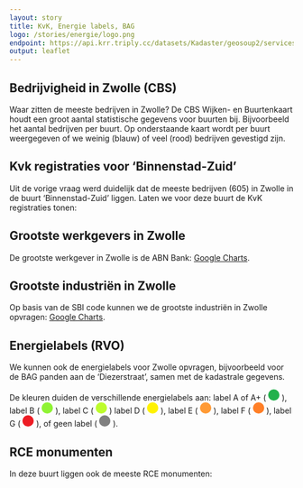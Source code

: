 ```yaml
---
layout: story
title: KvK, Energie labels, BAG
logo: /stories/energie/logo.png
endpoint: https://api.krr.triply.cc/datasets/Kadaster/geosoup2/services/geosoup/sparql
output: leaflet
---
```


## Bedrijvigheid in Zwolle (CBS)

Waar zitten de meeste bedrijven in Zwolle?  De CBS Wijken- en
Buurtenkaart houdt een groot aantal statistische gegevens voor buurten
bij.  Bijvoorbeeld het aantal bedrijven per buurt.  Op onderstaande
kaart wordt per buurt weergegeven of we weinig (blauw) of veel (rood)
bedrijven gevestigd zijn.

<div data-query data-query-sparql="10-buurt-cbs.rq"></div>

## Kvk registraties voor ‘Binnenstad-Zuid’

Uit de vorige vraag werd duidelijk dat de meeste bedrijven (605) in
Zwolle in de buurt ‘Binnenstad-Zuid’ liggen.  Laten we voor deze buurt
de KvK registraties tonen:

<div data-query data-query-sparql="20-buurt-kvk.rq"></div>

## Grootste werkgevers in Zwolle

De grootste werkgever in Zwolle is de ABN Bank: <a href="http://yasgui.org/#query=prefix+bag%3A+%3Chttp%3A%2F%2Fbag.basisregistraties.overheid.nl%2Fdef%2Fbag%23%3E%0Aprefix+buurt%3A+%3Chttps%3A%2F%2Fkrr.triply.cc%2FKadaster%2Fcbs%2Fid%2Fbuurt%2F%3E%0Aprefix+energie%3A+%3Chttp%3A%2F%2Fdata.labs.pdok.nl%2Fdataset%2Fenergie%23%3E%0Aprefix+geo%3A+%3Chttp%3A%2F%2Fwww.opengis.net%2Font%2Fgeosparql%23%3E%0Aprefix+kvk%3A+%3Chttp%3A%2F%2Fdata.labs.pdok.nl%2Fdataset%2Fbedrijf%23%3E%0Aprefix+schema%3A+%3Chttp%3A%2F%2Fschema.org%2F%3E%0Aprefix+xsd%3A+%3Chttp%3A%2F%2Fwww.w3.org%2F2001%2FXMLSchema%23%3E%0Aselect+%3Fnaam+%3Fwerknemers+%7B%0A++graph+%3Chttp%3A%2F%2Fkrr.triply.cc%2FKadaster%2Fgraph%2Fkvk%3E+%7B%0A++++%3Forganizatie+kvk%3Aplaats+%22Zwolle%22%5E%5Exsd%3Astring+%3B%0A+++++++++++++++++schema%3AlegalName+%3Fnaam+%3B%0A+++++++++++++++++schema%3AnumberOfEmployees+%3Fwerknemers+.%0A++%7D%0A%7D%0Aorder+by+desc(%3Fwerknemers)%0Alimit+10%0A&contentTypeConstruct=text%2Fturtle&contentTypeSelect=application%2Fsparql-results%2Bjson&endpoint=https%3A%2F%2Fapi.krr.triply.cc%2Fdatasets%2FKadaster%2Fgeosoup2%2Fservices%2Fgeosoup%2Fsparql&requestMethod=POST&tabTitle=Query&headers=%7B%7D&outputFormat=gchart&outputSettings=%7B%22chartConfig%22%3A%7B%22options%22%3A%7B%22legacyScatterChartLabels%22%3Atrue%2C%22isStacked%22%3Afalse%2C%22booleanRole%22%3A%22certainty%22%2C%22vAxes%22%3A%5B%7B%22minValue%22%3Anull%2C%22maxValue%22%3Anull%2C%22viewWindow%22%3Anull%2C%22viewWindowMode%22%3Anull%2C%22useFormatFromData%22%3Atrue%7D%2C%7B%22useFormatFromData%22%3Atrue%7D%5D%2C%22hAxis%22%3A%7B%22viewWindow%22%3A%7B%22max%22%3Anull%2C%22min%22%3Anull%7D%2C%22minValue%22%3Anull%2C%22maxValue%22%3Anull%2C%22useFormatFromData%22%3Atrue%7D%2C%22legend%22%3A%22right%22%2C%22width%22%3A600%2C%22height%22%3A371%7D%2C%22state%22%3A%7B%7D%2C%22view%22%3A%7B%22columns%22%3Anull%2C%22rows%22%3Anull%7D%2C%22isDefaultVisualization%22%3Afalse%2C%22chartType%22%3A%22BarChart%22%7D%2C%22motionChartState%22%3Anull%7D">Google Charts</a>.

<div data-query data-query-sparql="40-kvk-werknemers.rq"></div>

## Grootste industriën in Zwolle

Op basis van de SBI code kunnen we de grootste industriën in Zwolle
opvragen: <a
href="http://yasgui.org/#query=prefix+kvk%3A+%3Chttp%3A%2F%2Fdata.labs.pdok.nl%2Fdataset%2Fbedrijf%23%3E%0Aprefix+schema%3A+%3Chttp%3A%2F%2Fschema.org%2F%3E%0Aprefix+xsd%3A+%3Chttp%3A%2F%2Fwww.w3.org%2F2001%2FXMLSchema%23%3E%0Aselect+%3Fsbi+(sum(%3Fwerknemers)+as+%3Fn)+%7B%0A++graph+%3Chttp%3A%2F%2Fkrr.triply.cc%2FKadaster%2Fgraph%2Fkvk%3E+%7B%0A++++%3Forganizatie+kvk%3Aplaats+%22Zwolle%22%5E%5Exsd%3Astring+%3B%0A+++++++++++++++++schema%3AlegalName+%3Fnaam+%3B%0A+++++++++++++++++schema%3AnumberOfEmployees+%3Fwerknemers+%3B%0A+++++++++++++++++kvk%3AsbiOmschrijving+%3Fsbi+.%0A++%7D%0A%7D%0Agroup+by+%3Fsbi%0Aorder+by+desc(%3Fn)%0Alimit+10%0A&contentTypeConstruct=text%2Fturtle&contentTypeSelect=application%2Fsparql-results%2Bjson&endpoint=https%3A%2F%2Fapi.krr.triply.cc%2Fdatasets%2FKadaster%2Fgeosoup2%2Fservices%2Fgeosoup%2Fsparql&requestMethod=POST&tabTitle=Query+3&headers=%7B%7D&outputFormat=gchart&outputSettings=%7B%22chartConfig%22%3A%7B%22options%22%3A%7B%22hAxis%22%3A%7B%22useFormatFromData%22%3Atrue%2C%22viewWindow%22%3A%7B%22max%22%3Anull%2C%22min%22%3Anull%7D%2C%22minValue%22%3Anull%2C%22maxValue%22%3Anull%7D%2C%22legacyScatterChartLabels%22%3Atrue%2C%22vAxes%22%3A%5B%7B%22useFormatFromData%22%3Atrue%2C%22viewWindow%22%3A%7B%22max%22%3Anull%2C%22min%22%3Anull%7D%2C%22minValue%22%3Anull%2C%22maxValue%22%3Anull%7D%2C%7B%22useFormatFromData%22%3Atrue%2C%22viewWindow%22%3A%7B%22max%22%3Anull%2C%22min%22%3Anull%7D%2C%22minValue%22%3Anull%2C%22maxValue%22%3Anull%7D%5D%2C%22is3D%22%3Atrue%2C%22pieHole%22%3A0%2C%22booleanRole%22%3A%22certainty%22%2C%22width%22%3A600%2C%22height%22%3A371%7D%2C%22state%22%3A%7B%7D%2C%22view%22%3A%7B%22columns%22%3Anull%2C%22rows%22%3Anull%7D%2C%22isDefaultVisualization%22%3Afalse%2C%22chartType%22%3A%22PieChart%22%7D%2C%22motionChartState%22%3Anull%7D">Google
Charts</a>.

<div data-query data-query-sparql="50-kvk-sbi.rq"></div>

## Energielabels (RVO)

We kunnen ook de energielabels voor Zwolle opvragen, bijvoorbeeld voor
de BAG panden aan de ‘Diezerstraat’, samen met de kadastrale gegevens.
<p>De kleuren duiden de verschillende energielabels aan: label A of A+
( <svg height="20" viewBox="0 0 20 20"
xmlns="http://www.w3.org/2000/svg"> <circle cx="10" cy="10"
fill="#22b14c" r="10"/> </svg> ), label B ( <svg height="20"
viewBox="0 0 20 20" xmlns="http://www.w3.org/2000/svg"> <circle
cx="10" cy="10" fill="#8ff334" r="10"/> </svg> ), label C ( <svg
height="20" viewBox="0 0 20 20" xmlns="http://www.w3.org/2000/svg">
<circle cx="10" cy="10" fill="#bdfc2c" r="10"/> </svg> ) label D (
<svg height="20" viewBox="0 0 20 20"
xmlns="http://www.w3.org/2000/svg"> <circle cx="10" cy="10"
fill="#fff200" r="10"/> </svg> ), label E ( <svg height="20"
viewBox="0 0 20 20" xmlns="http://www.w3.org/2000/svg"> <circle
cx="10" cy="10" fill="#ff9a35" r="10"/> </svg> ), label F ( <svg
height="20" viewBox="0 0 20 20" xmlns="http://www.w3.org/2000/svg">
<circle cx="10" cy="10" fill="#ff7f27" r="10"/> </svg> ), label G (
<svg height="20" viewBox="0 0 20 20"
xmlns="http://www.w3.org/2000/svg"> <circle cx="10" cy="10"
fill="#ed1c24" r="10"/> </svg> ), of geen label ( <svg height="20"
viewBox="0 0 20 20" xmlns="http://www.w3.org/2000/svg"> <circle
cx="10" cy="10" fill="grey" r="10"/> </svg> ).</p>

<div data-query
     data-query-endpoint="https://data.pdok.nl/sparql"
     data-query-sparql="60-energielabel.rq"></div>

## RCE monumenten

In deze buurt liggen ook de meeste RCE monumenten:

<div data-query data-query-sparql="70-buurt-rce.rq"></div>
